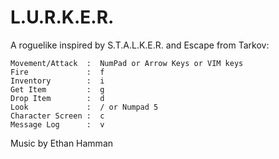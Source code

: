 # L.U.R.K.E.R.

A roguelike inspired by S.T.A.L.K.E.R. and Escape from Tarkov:

```
Movement/Attack  :  NumPad or Arrow Keys or VIM keys
Fire             :  f
Inventory        :  i
Get Item         :  g
Drop Item        :  d
Look             :  / or Numpad 5
Character Screen :  c
Message Log      :  v
```
 
Music by Ethan Hamman